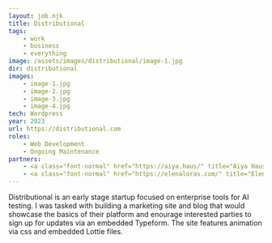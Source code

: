 ```yaml
---
layout: job.njk
title: Distributional
tags: 
    - work
    - business
    - everything
image: /assets/images/distributional/image-1.jpg
dir: distributional
images:
    - image-1.jpg
    - image-2.jpg
    - image-3.jpg
    - image-4.jpg 
tech: Wordpress
year: 2023
url: https://distributional.com
roles:
    - Web Development
    - Ongoing Maintenance
partners:
    - <a class="font-normal" href="https://aiya.haus/" title="Aiya Haus">Aiya Haus</a>
    - <a class="font-normal" href="https://elenaloras.com/" title="Elena Loras">Elena Loras</a>
---
```


Distributional is an early stage startup focused on enterprise tools for AI testing. I was tasked with building a marketing site and blog that would showcase the basics of their platform and enourage interested parties to sign up for updates via an embedded Typeform. The site features animation via css and embedded Lottie files.